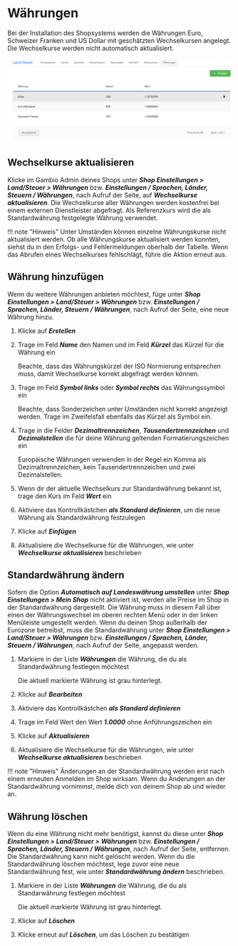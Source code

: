 # Währungen

Bei der Installation des Shopsystems werden die Währungen Euro, Schweizer Franken und US Dollar mit geschätzten Wechselkursen angelegt. Die Wechselkurse werden nicht automatisch aktualisiert.

![](../../Bilder/Abb059_UebersichtUeberDieWaehrungen.png "Übersicht über die Währungen")

## Wechselkurse aktualisieren

Klicke im Gambio Admin deines Shops unter _**Shop Einstellungen \> Land/Steuer \> Währungen**_ bzw. _**Einstellungen / Sprachen, Länder, Steuern / Währungen**_, nach Aufruf der Seite, auf _**Wechselkurse aktualisieren**_. Die Wechselkurse aller Währungen werden kostenfrei bei einem externen Dienstleister abgefragt. Als Referenzkurs wird die als Standardwährung festgelegte Währung verwendet.

!!! note "Hinweis" 
	 Unter Umständen können einzelne Währungskurse nicht aktualisiert werden. Ob alle Währungskurse aktualisiert werden konnten, siehst du in den Erfolgs- und Fehlermeldungen oberhalb der Tabelle. Wenn das Abrufen eines Wechselkurses fehlschlägt, führe die Aktion erneut aus.

## Währung hinzufügen

Wenn du weitere Währungen anbieten möchtest, füge unter _**Shop Einstellungen \> Land/Steuer \> Währungen**_ bzw. _**Einstellungen / Sprachen, Länder, Steuern / Währungen**_, nach Aufruf der Seite, eine neue Währung hinzu.

1.  Klicke auf _**Erstellen**_
2.  Trage im Feld _**Name**_ den Namen und im Feld _**Kürzel**_ das Kürzel für die Währung ein

    Beachte, dass das Währungskürzel der ISO Normierung entsprechen muss, damit Wechselkurse korrekt abgefragt werden können.

3.  Trage im Feld _**Symbol links**_ oder _**Symbol rechts**_ das Währungssymbol ein

    Beachte, dass Sonderzeichen unter Umständen nicht korrekt angezeigt werden. Trage im Zweifelsfall ebenfalls das Kürzel als Symbol ein.

4.  Trage in die Felder _**Dezimaltrennzeichen**_, _**Tausendertrennzeichen**_ und _**Dezimalstellen**_ die für deine Währung geltenden Formatierungszeichen ein

    Europäische Währungen verwenden in der Regel ein Komma als Dezimaltrennzeichen, kein Tausendertrennzeichen und zwei Dezimalstellen.

5.  Wenn dir der aktuelle Wechselkurs zur Standardwährung bekannt ist, trage den Kurs im Feld _**Wert**_ ein
6.  Aktiviere das Kontrollkästchen _**als Standard definieren**_, um die neue Währung als Standardwährung festzulegen
7.  Klicke auf _**Einfügen**_
8.  Aktualisiere die Wechselkurse für die Währungen, wie unter _**Wechselkurse aktualisieren**_ beschrieben

## Standardwährung ändern

Sofern die Option _**Automatisch auf Landeswährung umstellen**_ unter _**Shop Einstellungen \> Mein Shop**_ nicht aktiviert ist, werden alle Preise im Shop in der Standardwährung dargestellt. Die Währung muss in diesem Fall über einen der Währungswechsel im oberen rechten Menü oder in der linken Menüleiste umgestellt werden. Wenn du deinen Shop außerhalb der Eurozone betreibst, muss die Standardwährung unter _**Shop Einstellungen \> Land/Steuer \> Währungen**_ bzw. _**Einstellungen / Sprachen, Länder, Steuern / Währungen**_, nach Aufruf der Seite, angepasst werden.

1.  Markiere in der Liste _**Währungen**_ die Währung, die du als Standardwährung festlegen möchtest

    Die aktuell markierte Währung ist grau hinterlegt.

2.  Klicke auf _**Bearbeiten**_
3.  Aktiviere das Kontrollkästchen _**als Standard definieren**_
4.  Trage im Feld Wert den Wert _**1.0000**_ ohne Anführungszeichen ein
5.  Klicke auf _**Aktualisieren**_
6.  Aktualisiere die Wechselkurse für die Währungen, wie unter _**Wechselkurse aktualisieren**_ beschrieben

!!! note "Hinweis" 
	 Änderungen an der Standardwährung werden erst nach einem erneuten Anmelden im Shop wirksam. Wenn du Änderungen an der Standardwährung vornimmst, melde dich von deinem Shop ab und wieder an.

## Währung löschen

Wenn du eine Währung nicht mehr benötigst, kannst du diese unter _**Shop Einstellungen \> Land/Steuer \> Währungen**_ bzw. _**Einstellungen / Sprachen, Länder, Steuern / Währungen**_, nach Aufruf der Seite, entfernen. Die Standardwährung kann nicht gelöscht werden. Wenn du die Standardwährung löschen möchtest, lege zuvor eine neue Standardwährung fest, wie unter _**Standardwährung ändern**_ beschrieben.

1.  Markiere in der Liste _**Währungen**_ die Währung, die du als Standarwährung festlegen möchtest

    Die aktuell markierte Währung ist grau hinterlegt.

2.  Klicke auf _**Löschen**_
3.  Klicke erneut auf _**Löschen**_, um das Löschen zu bestätigen



